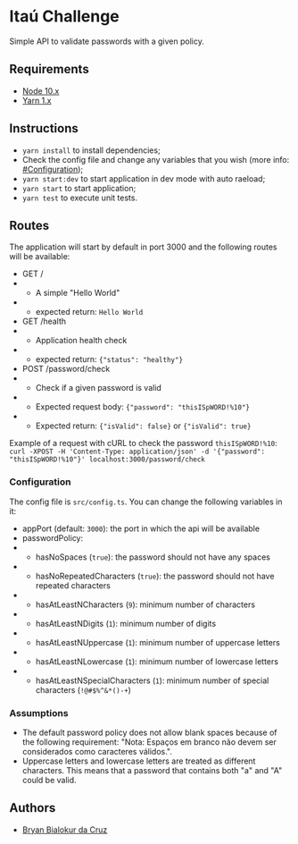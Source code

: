 # Itaú Challenge

Simple API to validate passwords with a given policy.

## Requirements

- [Node 10.x](https://nodejs.org/en/)
- [Yarn 1.x](https://yarnpkg.com/)

## Instructions

- `yarn install` to install dependencies;
- Check the config file and change any variables that you wish (more info: [#Configuration](#configuration));
- `yarn start:dev` to start application in dev mode with auto raeload;
- `yarn start` to start application;
- `yarn test` to execute unit tests.

## Routes

The application will start by default in port 3000 and the following routes will be available:

- GET /
- - A simple "Hello World"
- - expected return: `Hello World`
- GET /health
- - Application health check
- - expected return: `{"status": "healthy"}`
- POST /password/check
- - Check if a given password is valid
- - Expected request body: `{"password": "thisISpWORD!%10"}`
- - Expected return: `{"isValid": false}` or `{"isValid": true}`

Example of a request with cURL to check the password `thisISpWORD!%10`: `curl -XPOST -H 'Content-Type: application/json' -d '{"password": "thisISpWORD!%10"}' localhost:3000/password/check`

### Configuration

The config file is `src/config.ts`. You can change the following variables in it:

- appPort (default: `3000`): the port in which the api will be available
- passwordPolicy:
- - hasNoSpaces (`true`): the password should not have any spaces
- - hasNoRepeatedCharacters (`true`): the password should not have repeated characters
- - hasAtLeastNCharacters (`9`): minimum number of characters
- - hasAtLeastNDigits (`1`): minimum number of digits
- - hasAtLeastNUppercase (`1`): minimum number of uppercase letters
- - hasAtLeastNLowercase (`1`): minimum number of lowercase letters
- - hasAtLeastNSpecialCharacters (`1`): minimum number of special characters (`!@#$%^&*()-+`)

### Assumptions

- The default password policy does not allow blank spaces because of the following requirement: "Nota: Espaços em branco não devem ser considerados como caracteres válidos.".
- Uppercase letters and lowercase letters are treated as different characters. This means that a password that contains both "a" and "A" could be valid.

## Authors

- [Bryan Bialokur da Cruz](https://github.com/BryanCruz)
